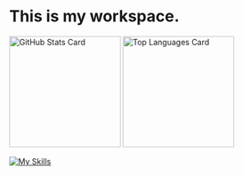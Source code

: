 # This is my workspace.


<img alt="GitHub Stats Card" src="https://github-readme-stats.vercel.app/api?username=katume-eng&show_icons=true&theme=github_dark_dimmed" height="200px"> <img alt="Top Languages Card" src="https://github-readme-stats.vercel.app/api/top-langs/?username=katume-eng&layout=compact&theme=github_dark_dimmed" height="200px">

[![My Skills](https://skillicons.dev/icons?i=js,html,css,wasm)](https://skillicons.dev)
